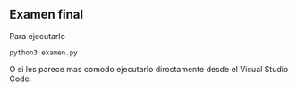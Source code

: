 ## Examen final

Para ejecutarlo

``` shell
python3 examen.py
```

O si les parece mas comodo ejecutarlo directamente desde el Visual Studio Code.
